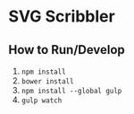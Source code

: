 # SVG Scribbler

## How to Run/Develop

1. `npm install`
1. `bower install`
1. `npm install --global gulp`
1. `gulp watch`
